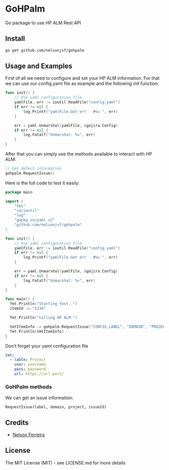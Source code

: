 # GoHPalm []()

Go package to use HP ALM Rest API

## Install

```bash
go get github.com/nelsonjvf/gohpalm
```

## Usage and Examples

First of all we need to configure and set your HP ALM information. For that we can use our config.yaml file as example and the following init function:

```go
func init() {
	// Use yaml configuration file
	yamlFile, err := ioutil.ReadFile("config.yaml")
	if err != nil {
		log.Printf("yamlFile.Get err   #%v ", err)
	}

	err = yaml.Unmarshal(yamlFile, &gojira.Config)
	if err != nil {
		log.Fatalf("Unmarshal: %v", err)
	}
}
```

After that you can simply use the methods available to interact with HP ALM:

```go
// Get defect information
gohpalm.RequestIssue()
```

Here is the full code to test it easily:

```go
package main

import (
	"fmt"
	"io/ioutil"
	"log"
	"gopkg.in/yaml.v2"
	"github.com/nelsonjvf/gohpalm"
)

func init() {
	// Use yaml configuration file
	yamlFile, err := ioutil.ReadFile("config.yaml")
	if err != nil {
		log.Printf("yamlFile.Get err   #%v ", err)
	}

	err = yaml.Unmarshal(yamlFile, &gojira.Config)
	if err != nil {
		log.Fatalf("Unmarshal: %v", err)
	}
}

func main() {
  fmt.Println("Starting test..")
  itemId := "1234"

  fmt.Println("Calling HP ALM:")

  tmtItemInfo := gohpalm.RequestIssue("CONFIG_LABEL", "DOMAIN", "PROJECT", itemId)
  fmt.Println(tmtItemInfo)
}
```

Don't forget your yaml configuration file

```yaml
tmt:
  - lable: Project
    user: username
    pass: password
    url: https://url:port/
```

### GoHPalm methods

We can get an issue information:

```RequestIssue(label, domain, project, issueId)```

## Credits

 * [Nelson Ferreira](https://github.com/nelsonjvf)

## License

The MIT License (MIT) - see LICENSE.md for more details
